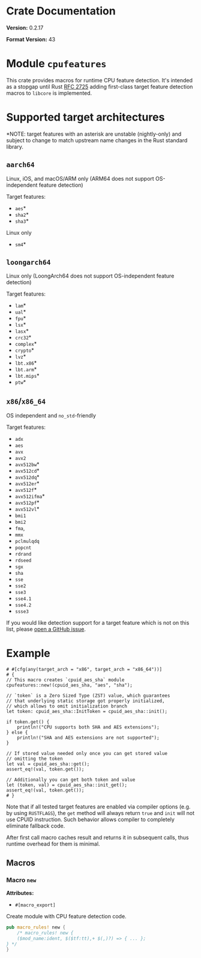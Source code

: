 # Crate Documentation

**Version:** 0.2.17

**Format Version:** 43

# Module `cpufeatures`

This crate provides macros for runtime CPU feature detection. It's intended
as a stopgap until Rust [RFC 2725] adding first-class target feature detection
macros to `libcore` is implemented.

# Supported target architectures

*NOTE: target features with an asterisk are unstable (nightly-only) and
subject to change to match upstream name changes in the Rust standard
library.

## `aarch64`

Linux, iOS, and macOS/ARM only (ARM64 does not support OS-independent feature detection)

Target features:

- `aes`*
- `sha2`*
- `sha3`*

Linux only

- `sm4`*

## `loongarch64`

Linux only (LoongArch64 does not support OS-independent feature detection)

Target features:

- `lam`*
- `ual`*
- `fpu`*
- `lsx`*
- `lasx`*
- `crc32`*
- `complex`*
- `crypto`*
- `lvz`*
- `lbt.x86`*
- `lbt.arm`*
- `lbt.mips`*
- `ptw`*

## `x86`/`x86_64`

OS independent and `no_std`-friendly

Target features:

- `adx`
- `aes`
- `avx`
- `avx2`
- `avx512bw`*
- `avx512cd`*
- `avx512dq`*
- `avx512er`*
- `avx512f`*
- `avx512ifma`*
- `avx512pf`*
- `avx512vl`*
- `bmi1`
- `bmi2`
- `fma`,
- `mmx`
- `pclmulqdq`
- `popcnt`
- `rdrand`
- `rdseed`
- `sgx`
- `sha`
- `sse`
- `sse2`
- `sse3`
- `sse4.1`
- `sse4.2`
- `ssse3`

If you would like detection support for a target feature which is not on
this list, please [open a GitHub issue][gh].

# Example
```
# #[cfg(any(target_arch = "x86", target_arch = "x86_64"))]
# {
// This macro creates `cpuid_aes_sha` module
cpufeatures::new!(cpuid_aes_sha, "aes", "sha");

// `token` is a Zero Sized Type (ZST) value, which guarantees
// that underlying static storage got properly initialized,
// which allows to omit initialization branch
let token: cpuid_aes_sha::InitToken = cpuid_aes_sha::init();

if token.get() {
    println!("CPU supports both SHA and AES extensions");
} else {
    println!("SHA and AES extensions are not supported");
}

// If stored value needed only once you can get stored value
// omitting the token
let val = cpuid_aes_sha::get();
assert_eq!(val, token.get());

// Additionally you can get both token and value
let (token, val) = cpuid_aes_sha::init_get();
assert_eq!(val, token.get());
# }
```

Note that if all tested target features are enabled via compiler options
(e.g. by using `RUSTFLAGS`), the `get` method will always return `true`
and `init` will not use CPUID instruction. Such behavior allows
compiler to completely eliminate fallback code.

After first call macro caches result and returns it in subsequent
calls, thus runtime overhead for them is minimal.

[RFC 2725]: https://github.com/rust-lang/rfcs/pull/2725
[gh]: https://github.com/RustCrypto/utils/issues/new?title=cpufeatures:%20requesting%20support%20for%20CHANGEME%20target%20feature

## Macros

### Macro `new`

**Attributes:**

- `#[macro_export]`

Create module with CPU feature detection code.

```rust
pub macro_rules! new {
    /* macro_rules! new {
    ($mod_name:ident, $($tf:tt),+ $(,)?) => { ... };
} */
}
```

